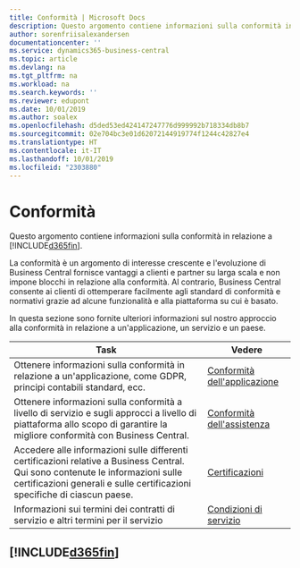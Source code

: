```yaml
---
title: Conformità | Microsoft Docs
description: Questo argomento contiene informazioni sulla conformità in relazione a Business Central.
author: sorenfriisalexandersen
documentationcenter: ''
ms.service: dynamics365-business-central
ms.topic: article
ms.devlang: na
ms.tgt_pltfrm: na
ms.workload: na
ms.search.keywords: ''
ms.reviewer: edupont
ms.date: 10/01/2019
ms.author: soalex
ms.openlocfilehash: d5ded53ed424147247776d999992b718334db8b7
ms.sourcegitcommit: 02e704bc3e01d62072144919774f1244c42827e4
ms.translationtype: HT
ms.contentlocale: it-IT
ms.lasthandoff: 10/01/2019
ms.locfileid: "2303880"
---
```

# <a name="compliance"></a>Conformità
Questo argomento contiene informazioni sulla conformità in relazione a [!INCLUDE[d365fin](../includes/d365fin_md.md)].  

La conformità è un argomento di interesse crescente e l'evoluzione di Business Central fornisce vantaggi a clienti e partner su larga scala e non impone blocchi in relazione alla conformità. Al contrario, Business Central consente ai clienti di ottemperare facilmente agli standard di conformità e normativi grazie ad alcune funzionalità e alla piattaforma su cui è basato.

In questa sezione sono fornite ulteriori informazioni sul nostro approccio alla conformità in relazione a un'applicazione, un servizio e un paese.

|**Task**|**Vedere**|  
|------------|-------------|  
|Ottenere informazioni sulla conformità in relazione a un'applicazione, come GDPR, principi contabili standard, ecc.|[Conformità dell'applicazione](compliance-application-compliance.md)|  
|Ottenere informazioni sulla conformità a livello di servizio e sugli approcci a livello di piattaforma allo scopo di garantire la migliore conformità con Business Central.|[Conformità dell'assistenza](compliance-service-compliance.md)|  
|Accedere alle informazioni sulle differenti certificazioni relative a Business Central. Qui sono contenute le informazioni sulle certificazioni generali e sulle certificazioni specifiche di ciascun paese.|[Certificazioni](compliance-certifications.md)|  
|Informazioni sui termini dei contratti di servizio e altri termini per il servizio|[Condizioni di servizio](compliance-service-compliance.md#service-terms)|  

## [!INCLUDE[d365fin](../includes/free_trial_md.md)]  
